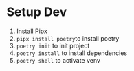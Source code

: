 # Setup Dev
1. Install Pipx
2. `pipx install poetry`to install poetry
3. `poetry init` to init project
4. `poetry install` to install dependencies
5. `poetry shell` to activate venv
